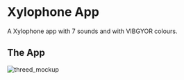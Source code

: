 # Xylophone App

A  Xylophone app with 7 sounds and with VIBGYOR colours.

## The App

   ![threed_mockup](https://user-images.githubusercontent.com/91648418/166408286-78864905-8fb5-439e-8be3-1ca146e11183.png)
